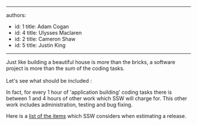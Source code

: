 

---
authors:
  - id: 1
    title: Adam Cogan
  - id: 4
    title: Ulysses Maclaren
  - id: 2
    title: Cameron Shaw
  - id: 5
    title: Justin King
---




<span class='intro'> Just like building a beautiful house is more than the bricks, a software project is more than the sum of the coding tasks. <br>
<br>
Let's see what should be included &#58; 
 </span>


  <p>In fact, for every 1 hour of 'application building' coding tasks there is between 1 and 4 hours of other work which SSW will charge for. This&#160;other work includes administration, testing and bug fixing.</p>
<p>Here is a <a href="/Standards/Management/RulesToBetterProjectManagement/Pages/ReleaseEstimationProcess.aspx">list of the items</a> which SSW considers when estimating a release.</p>




